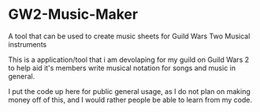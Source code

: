 # GW2-Music-Maker
A tool that can be used to create music sheets for Guild Wars Two Musical instruments

This is a application/tool that i am devolaping for my guild on Guild Wars 2 to help aid it's members write musical notation for songs and
music in general.

I put the code up here for public general usage, as I do not plan on making money off of this, and I would rather people  be able to learn 
from my code.
